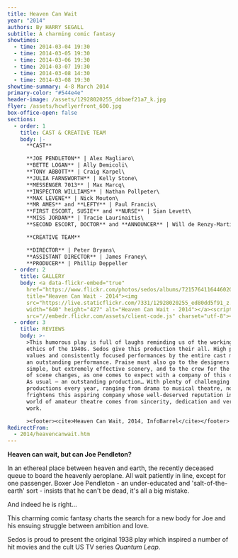 ```yaml
---
title: Heaven Can Wait
year: "2014"
authors: By HARRY SEGALL
subtitle: A charming comic fantasy
showtimes:
  - time: 2014-03-04 19:30
  - time: 2014-03-05 19:30
  - time: 2014-03-06 19:30
  - time: 2014-03-07 19:30
  - time: 2014-03-08 14:30
  - time: 2014-03-08 19:30
showtime-summary: 4-8 March 2014
primary-color: "#544e4e"
header-image: /assets/12928020255_ddbaef21a7_k.jpg
flyer: /assets/hcwflyerfront_600.jpg
box-office-open: false
sections:
  - order: 1
    title: CAST & CREATIVE TEAM
    body: |-
      **CAST**

      **JOE PENDLETON** | Alex Magliaro\
      **BETTE LOGAN** | Ally Demicoli\
      **TONY ABBOTT** | Craig Karpel\
      **JULIA FARNSWORTH** | Kelly Stone\
      **MESSENGER 7013** | Max Marcq\
      **INSPECTOR WILLIAMS** | Nathan Pollpeter\
      **MAX LEVENE** | Nick Mouton\
      **MR AMES** and **LEFTY** | Paul Francis\
      **FIRST ESCORT, SUSIE** and **NURSE** | Sian Levett\
      **MISS JORDAN** | Tracie Laurinaitis\
      **SECOND ESCORT, DOCTOR** and **ANNOUNCER** | Will de Renzy-Martin

      **CREATIVE TEAM**

      **DIRECTOR** | Peter Bryans\
      **ASSISTANT DIRECTOR** | James Franey\
      **PRODUCER** | Phillip Deppeller
  - order: 2
    title: GALLERY
    body: <a data-flickr-embed="true"
      href="https://www.flickr.com/photos/sedos/albums/72157641164460205"
      title="Heaven Can Wait - 2014"><img
      src="https://live.staticflickr.com/7331/12928020255_ed80dd5f91_z.jpg"
      width="640" height="427" alt="Heaven Can Wait - 2014"></a><script async
      src="//embedr.flickr.com/assets/client-code.js" charset="utf-8"></script>
  - order: 3
    title: REVIEWS
    body: >-
      >This humorous play is full of laughs reminding us of the working man
      ethics of the 1940s. Sedos give this production their all. High production
      values and consistently focused performances by the entire cast make for
      an outstanding performance. Praise must also go to the designers for their
      simple, but extremely effective scenery, and to the crew for the smoothest
      of scene changes, as one comes to expect with a company of this calibre…
      As usual – an outstanding production… With plenty of challenging
      productions every year, ranging from drama to musical theatre, nothing
      frightens this aspiring company whose well-deserved reputation in the
      world of amateur theatre comes from sincerity, dedication and very hard
      work.

      ><footer><cite>Heaven Can Wait, 2014, InfoBarrel</cite></footer>
RedirectFrom:
  - 2014/heavencanwait.htm
---
```

**Heaven can wait, but can Joe Pendleton?**

In an ethereal place between heaven and earth, the recently deceased queue to board the heavenly aeroplane. All wait patiently in line, except for one passenger. Boxer Joe Pendleton - an under-educated and 'salt-of-the-earth' sort - insists that he can't be dead, it's all a big mistake.

And indeed he is right...

This charming comic fantasy charts the search for a new body for Joe and his ensuing struggle between ambition and love.

Sedos is proud to present the original 1938 play which inspired a number of hit movies and the cult US TV series *Quantum Leap*.